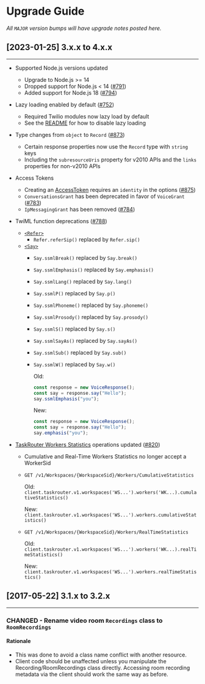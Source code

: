# Upgrade Guide

_All `MAJOR` version bumps will have upgrade notes posted here._

## [2023-01-25] 3.x.x to 4.x.x

---

* Supported Node.js versions updated
  * Upgrade to Node.js >= 14
  * Dropped support for Node.js < 14 ([#791](https://github.com/twilio/twilio-node/pull/791))
  * Added support for Node.js 18 ([#794](https://github.com/twilio/twilio-node/pull/794))
* Lazy loading enabled by default ([#752](https://github.com/twilio/twilio-node/pull/752))
  * Required Twilio modules now lazy load by default
  * See the [README](README.md#lazy-loading) for how to disable lazy loading
* Type changes from `object` to `Record` ([#873](https://github.com/twilio/twilio-node/pull/873))
  * Certain response properties now use the `Record` type with `string` keys
  * Including the `subresourceUris` property for v2010 APIs and the `links` properties for non-v2010 APIs
* Access Tokens
  * Creating an [AccessToken](https://www.twilio.com/docs/iam/access-tokens) requires an `identity` in the options ([#875](https://github.com/twilio/twilio-node/pull/875))
  * `ConversationsGrant` has been deprecated in favor of `VoiceGrant` ([#783](https://github.com/twilio/twilio-node/pull/783))
  * `IpMessagingGrant` has been removed ([#784](https://github.com/twilio/twilio-node/pull/784))
* TwiML function deprecations ([#788](https://github.com/twilio/twilio-node/pull/788))
  * [`<Refer>`](https://www.twilio.com/docs/voice/twiml/refer)
    * `Refer.referSip()` replaced by `Refer.sip()`
  * [`<Say>`](https://www.twilio.com/docs/voice/twiml/say/text-speech#generating-ssml-via-helper-libraries)
    * `Say.ssmlBreak()` replaced by `Say.break()`
    * `Say.ssmlEmphasis()` replaced by `Say.emphasis()`
    * `Say.ssmlLang()` replaced by `Say.lang()`
    * `Say.ssmlP()` replaced by `Say.p()`
    * `Say.ssmlPhoneme()` replaced by `Say.phoneme()`
    * `Say.ssmlProsody()` replaced by `Say.prosody()`
    * `Say.ssmlS()` replaced by `Say.s()`
    * `Say.ssmlSayAs()` replaced by `Say.sayAs()`
    * `Say.ssmlSub()` replaced by `Say.sub()`
    * `Say.ssmlW()` replaced by `Say.w()`

      Old:

      ```js
      const response = new VoiceResponse();
      const say = response.say("Hello");
      say.ssmlEmphasis("you");
      ```

      New:

      ```js
      const response = new VoiceResponse();
      const say = response.say("Hello");
      say.emphasis("you");
      ```

* [TaskRouter Workers Statistics](https://www.twilio.com/docs/taskrouter/api/worker/statistics) operations updated ([#820](https://github.com/twilio/twilio-node/pull/820))
  * Cumulative and Real-Time Workers Statistics no longer accept a WorkerSid
  * `GET /v1/Workspaces/{WorkspaceSid}/Workers/CumulativeStatistics`

    Old: `client.taskrouter.v1.workspaces('WS...').workers('WK...).cumulativeStatistics()`

    New: `client.taskrouter.v1.workspaces('WS...').workers.cumulativeStatistics()`
  * `GET /v1/Workspaces/{WorkspaceSid}/Workers/RealTimeStatistics`

    Old: `client.taskrouter.v1.workspaces('WS...').workers('WK...).realTimeStatistics()`

    New: `client.taskrouter.v1.workspaces('WS...').workers.realTimeStatistics()`

## [2017-05-22] 3.1.x to 3.2.x

---

### CHANGED - Rename video room `Recordings` class to `RoomRecordings`

#### Rationale

* This was done to avoid a class name conflict with another resource.
* Client code should be unaffected unless you manipulate the Recording/RoomRecordings class directly. Accessing room recording metadata via the client should work the same way as before.
